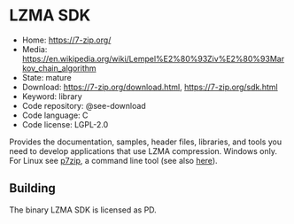 # LZMA SDK

- Home: https://7-zip.org/
- Media: https://en.wikipedia.org/wiki/Lempel%E2%80%93Ziv%E2%80%93Markov_chain_algorithm
- State: mature
- Download: https://7-zip.org/download.html, https://7-zip.org/sdk.html
- Keyword: library
- Code repository: @see-download
- Code language: C
- Code license: LGPL-2.0

Provides the documentation, samples, header files, libraries, and tools you need to develop applications that use LZMA compression.
Windows only.
For Linux see [p7zip](https://sourceforge.net/projects/p7zip/), a command line tool (see also [here](https://www.linux.com/training-tutorials/handling-rar-and-7-zip-archives-linux/)).

## Building

The binary LZMA SDK is licensed as PD.

